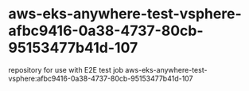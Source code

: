 # aws-eks-anywhere-test-vsphere-afbc9416-0a38-4737-80cb-95153477b41d-107
repository for use with E2E test job aws-eks-anywhere-test-vsphere:afbc9416-0a38-4737-80cb-95153477b41d-107
